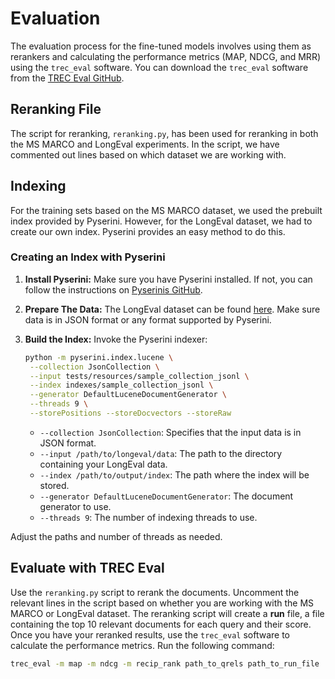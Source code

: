 # Evaluation

The evaluation process for the fine-tuned models involves using them as rerankers and calculating the performance metrics (MAP, NDCG, and MRR) using the `trec_eval` software.
You can download the `trec_eval` software from the [TREC Eval GitHub](https://github.com/usnistgov/trec_eval).

## Reranking File

The script for reranking, `reranking.py`, has been used for reranking in both the MS MARCO and LongEval experiments.
In the script, we have commented out lines based on which dataset we are working with.

## Indexing

For the training sets based on the MS MARCO dataset, we used the prebuilt index provided by Pyserini.
However, for the LongEval dataset, we had to create our own index.
Pyserini provides an easy method to do this.

### Creating an Index with Pyserini

1. **Install Pyserini:** Make sure you have Pyserini installed. If not, you can follow the instructions on [Pyserinis GitHub](https://github.com/castorini/pyserini?tab=readme-ov-file).
2. **Prepare The Data:** The LongEval dataset can be found [here](https://lindat.mff.cuni.cz/repository/xmlui/handle/11234/1-5010). Make sure data is in JSON format or any format supported by Pyserini.
3. **Build the Index:** Invoke the Pyserini indexer:

   ```bash
   python -m pyserini.index.lucene \
    --collection JsonCollection \
    --input tests/resources/sample_collection_jsonl \
    --index indexes/sample_collection_jsonl \
    --generator DefaultLuceneDocumentGenerator \
    --threads 9 \
    --storePositions --storeDocvectors --storeRaw
   ```

    - `--collection JsonCollection`: Specifies that the input data is in JSON format.
    - `--input /path/to/longeval/data`: The path to the directory containing your LongEval data.
    - `--index /path/to/output/index`: The path where the index will be stored.
    - `--generator DefaultLuceneDocumentGenerator`: The document generator to use.
    - `--threads 9`: The number of indexing threads to use.

Adjust the paths and number of threads as needed.

## Evaluate with TREC Eval

Use the `reranking.py` script to rerank the documents. Uncomment the relevant lines in the script based on whether you are working with the MS MARCO or LongEval dataset.
The reranking script will create a **run** file, a file containing the top 10 relevant documents for each query and their score.
Once you have your reranked results, use the `trec_eval` software to calculate the performance metrics. Run the following command:

```bash
trec_eval -m map -m ndcg -m recip_rank path_to_qrels path_to_run_file
```
